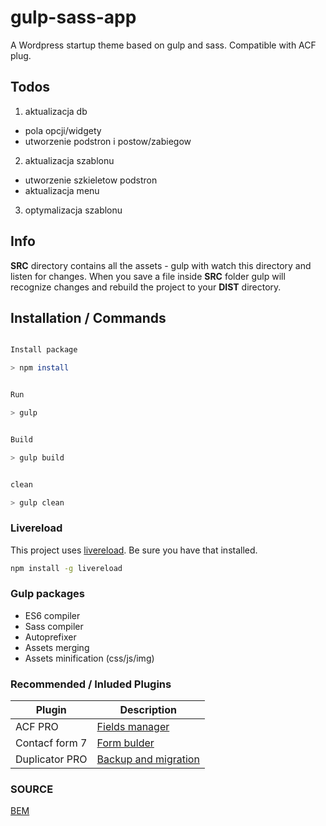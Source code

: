 # gulp-sass-app

A Wordpress startup theme based on gulp and sass. Compatible with ACF plug.

## Todos
1. aktualizacja db
- pola opcji/widgety
- utworzenie podstron i postow/zabiegow

2. aktualizacja szablonu
- utworzenie szkieletow podstron
- aktualizacja menu

3. optymalizacja szablonu


## Info 

**SRC** directory contains all the assets - gulp with watch this directory and listen for changes.
When you save a file inside **SRC** folder gulp will recognize changes and rebuild the project  to your **DIST** directory.


## Installation / Commands

```bash

Install package

> npm install


Run

> gulp  


Build

> gulp build


clean

> gulp clean

```


### Livereload

This project uses [livereload](https://www.npmjs.com/package/livereload). Be sure you have that installed.

```bash
npm install -g livereload

```

### Gulp packages

- ES6 compiler
- Sass compiler
- Autoprefixer
- Assets merging
- Assets minification (css/js/img)


### Recommended / Inluded Plugins

| Plugin | Description |
| ------ | ------ |
| ACF PRO | [Fields manager](https://www.advancedcustomfields.com/resources/)|
| Contacf form 7 | [Form bulder](https://wordpress.org/support/plugin/contact-form-7)|
| Duplicator PRO | [Backup and migration](https://snapcreek.com/support/)|


### SOURCE
[BEM](https://www.nafrontendzie.pl/metodyki-css-2-bem)


